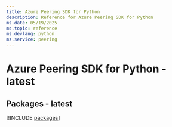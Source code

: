 ```yaml
---
title: Azure Peering SDK for Python
description: Reference for Azure Peering SDK for Python
ms.date: 05/19/2025
ms.topic: reference
ms.devlang: python
ms.service: peering
---
```

# Azure Peering SDK for Python - latest
## Packages - latest
[!INCLUDE [packages](peering-index.md)]